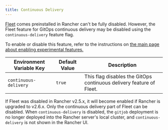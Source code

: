 ```yaml
---
title: Continuous Delivery
---
```


<head>
  <link rel="canonical" href="https://ranchermanager.docs.rancher.com/how-to-guides/advanced-user-guides/enable-experimental-features/continuous-delivery"/>
</head>

[Fleet](../../../how-to-guides/new-user-guides/deploy-apps-across-clusters/fleet.md) comes preinstalled in Rancher can't be fully disabled. However, the Fleet feature for GitOps continuous delivery may be disabled using the `continuous-delivery` feature flag.

To enable or disable this feature, refer to the instructions on [the main page about enabling experimental features.](../../../pages-for-subheaders/enable-experimental-features.md)

Environment Variable Key | Default Value | Description
---|---|---
 `continuous-delivery` | `true` | This flag disables the GitOps continuous delivery feature of Fleet. |

If Fleet was disabled in Rancher v2.5.x, it will become enabled if Rancher is upgraded to v2.6.x. Only the continuous delivery part of Fleet can be disabled. When `continuous-delivery` is disabled, the `gitjob` deployment is no longer deployed into the Rancher server's local cluster, and `continuous-delivery` is not shown in the Rancher UI.
